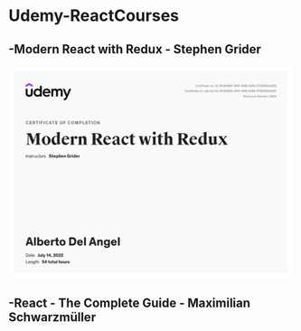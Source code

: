 # Udemy-ReactCourses

## -Modern React with Redux - Stephen Grider

![alt text](https://github.com/Rockstar4400/Udemy-ReactCourses/blob/main/Certificates/UC-803bf560-340f-4458-8395-5725339dc902.jpg)

## -React - The Complete Guide - Maximilian Schwarzmüller